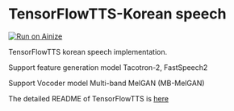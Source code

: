 # TensorFlowTTS-Korean speech

[![Run on Ainize](https://ainize.ai/images/run_on_ainize_button.svg)](https://ainize.ai/psi1104/TensorFlowTTS?branch=tts-korean)


TensorFlowTTS korean speech implementation.

Support feature generation model Tacotron-2, FastSpeech2

Support Vocoder model Multi-band MelGAN (MB-MelGAN)

The detailed README of TensorFlowTTS is [here](https://github.com/psi1104/TensorFlowTTS)